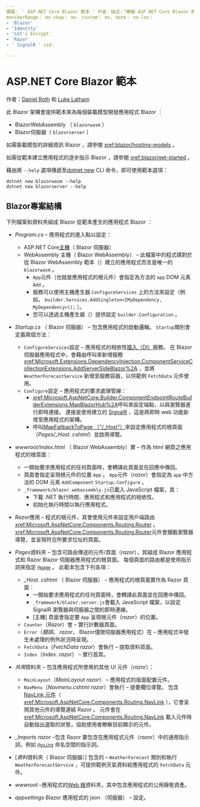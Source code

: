 ```yaml
---
標題： ' ASP.NET Core Blazor 範本 ' 作者：描述：「瞭解 ASP.NET Core Blazor 應用程式範本和 Blazor 專案結構」。
monikerRange： ms-chap： ms. custom： ms. date： no-loc：
- 'Blazor'
- 'Identity'
- 'Let's Encrypt'
- 'Razor'
- ' SignalR ' uid： 

---
```

# <a name="aspnet-core-blazor-templates"></a>ASP.NET Core Blazor 範本

作者：[Daniel Roth](https://github.com/danroth27) 和 [Luke Latham](https://github.com/guardrex)

此 Blazor 架構會提供範本來為每個裝載模型開發應用程式 Blazor ：

* BlazorWebAssembly （ `blazorwasm` ）
* Blazor伺服器（ `blazorserver` ）

如需裝載模型的詳細資訊 Blazor ，請參閱 <xref:blazor/hosting-models> 。

如需從範本建立應用程式的逐步指示 Blazor ，請參閱 <xref:blazor/get-started> 。

藉由將 `--help` 選項傳遞至[dotnet new](/dotnet/core/tools/dotnet-new) CLI 命令，即可使用範本選項：

```dotnetcli
dotnet new blazorwasm --help
dotnet new blazorserver --help
```

## <a name="blazor-project-structure"></a>Blazor專案結構

下列檔案和資料夾組成 Blazor 從範本產生的應用程式 Blazor ：

* *Program.cs* &ndash; 應用程式的進入點以設定：

  * ASP.NET Core[主機](xref:fundamentals/host/generic-host)（ Blazor 伺服器）
  * WebAssembly 主機（ Blazor WebAssembly） &ndash; 此檔案中的程式碼對於從 Blazor WebAssembly 範本（）建立的應用程式而言是唯一的 `blazorwasm` 。
    * `App`元件（也就是應用程式的根元件）會指定為方法的 `app` DOM 元素 `Add` 。
    * 服務可以使用主機產生器 `ConfigureServices` 上的方法來設定（例如， `builder.Services.AddSingleton<IMyDependency, MyDependency>();` ）。
    * 您可以透過主機產生器（）提供設定 `builder.Configuration` 。

* *Startup.cs* （ Blazor 伺服器） &ndash; 包含應用程式的啟動邏輯。 `Startup`類別會定義兩個方法：

  * `ConfigureServices`設定 &ndash; 應用程式的相依性[插入（DI）](xref:fundamentals/dependency-injection)服務。 在 Blazor 伺服器應用程式中，會藉由呼叫來新增服務 <xref:Microsoft.Extensions.DependencyInjection.ComponentServiceCollectionExtensions.AddServerSideBlazor%2A> ，並將 `WeatherForecastService` 新增至服務容器，以供範例 `FetchData` 元件使用。
  * `Configure`設定 &ndash; 應用程式的要求處理管線：
    * <xref:Microsoft.AspNetCore.Builder.ComponentEndpointRouteBuilderExtensions.MapBlazorHub%2A>呼叫來設定端點，以與瀏覽器進行即時連接。 連接是使用建立的 [SignalR](xref:signalr/introduction) ，這是將即時 web 功能新增至應用程式的架構。
    * 呼叫[MapFallbackToPage （"/_Host"）](xref:Microsoft.AspNetCore.Builder.RazorPagesEndpointRouteBuilderExtensions.MapFallbackToPage*)來設定應用程式的根頁面（*Pages/_Host. cshtml*）並啟用導覽。

* *wwwroot/index.html* （ Blazor WebAssembly）實 &ndash; 作為 html 網頁之應用程式的根頁面：
  * 一開始要求應用程式的任何頁面時，會轉譯此頁面並在回應中傳回。
  * 頁面會指定呈現根元件的位置 `App` 。 `App`元件（*razor*）會指定為 `app` 中方法的 DOM 元素 `AddComponent` `Startup.Configure` 。
  * `_framework/blazor.webassembly.js`已載入 JavaScript 檔案，其：
    * 下載 .NET 執行時間、應用程式和應用程式的相依性。
    * 初始化執行時間以執行應用程式。

* *Razor*應用 &ndash; 程式的根元件，其會使用元件來設定用戶端路由 <xref:Microsoft.AspNetCore.Components.Routing.Router> 。 <xref:Microsoft.AspNetCore.Components.Routing.Router>元件會攔截瀏覽器導覽，並呈現符合所要求位址的頁面。

* *Pages*資料夾 &ndash; 包含可路由傳送的元件/頁面（*razor*），其組成 Blazor 應用程式和 Razor Blazor 伺服器應用程式的根頁面。 每個頁面的路由都是使用指示詞來指定 [`@page`](xref:mvc/views/razor#page) 。 此範本包含下列各項：
  * *_Host. cshtml* （ Blazor 伺服器） &ndash; 應用程式的根頁面實作為 Razor 頁面：
    * 一開始要求應用程式的任何頁面時，會轉譯此頁面並在回應中傳回。
    * `_framework/blazor.server.js`會載入 JavaScript 檔案，以設定 SignalR 瀏覽器與伺服器之間的即時連線。
    * [主機] 頁面會指定要 `App` 呈現根元件（*razor*）的位置。
  * `Counter`（*Razor*）會 &ndash; 實行計數器頁面。
  * `Error`（*錯誤。 razor*， Blazor僅限伺服器應用程式）在 &ndash; 應用程式中發生未處理的例外狀況時呈現。
  * `FetchData`（*FetchData razor*）會執行 &ndash; 提取資料頁面。
  * `Index`（*Index. razor*） &ndash; 實行首頁。

* *共用*資料夾 &ndash; 包含應用程式所使用的其他 UI 元件（*razor*）：
  * `MainLayout`（*MainLayout razor*） &ndash; 應用程式的版面配置元件。
  * `NavMenu`（*Navmenu.cshtml razor*）會執行 &ndash; 提要欄位導覽。 包含[NavLink 元件](xref:blazor/routing#navlink-component)（ <xref:Microsoft.AspNetCore.Components.Routing.NavLink> ），它會呈現其他元件的導覽連結 Razor 。 元件會在 <xref:Microsoft.AspNetCore.Components.Routing.NavLink> 載入元件時自動指出選取的狀態，協助使用者瞭解目前顯示的元件。

* *_Imports razor* &ndash;包含 Razor 要包含在應用程式元件（*razor*）中的通用指示詞，例如 [`@using`](xref:mvc/views/razor#using) 命名空間的指示詞。

* [*資料*資料夾（ Blazor 伺服器）] 包含的 &ndash; `WeatherForecast` 類別和執行 `WeatherForecastService` ，可提供範例天氣資料給應用程式的 `FetchData` 元件。

* *wwwroot* &ndash;應用程式的[Web 根](xref:fundamentals/index#web-root)資料夾，其中包含應用程式的公用靜態資產。

* *appsettings* Blazor 應用程式的 json （伺服器） &ndash; 設定。
